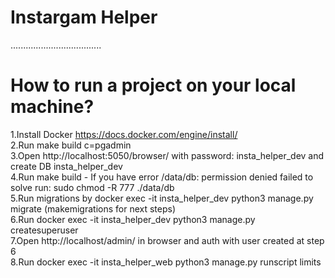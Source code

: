 # Instargam Helper
....................................
# How to run a project on your local machine?
1.Install Docker https://docs.docker.com/engine/install/    
2.Run make build c=pgadmin    
3.Open http://localhost:5050/browser/ with password: insta_helper_dev and create DB insta_helper_dev    
4.Run make build - If you have error /data/db: permission denied failed to solve run: sudo chmod -R 777 ./data/db  
5.Run migrations by docker exec -it insta_helper_dev python3 manage.py migrate (makemigrations for next steps)   
6.Run docker exec -it insta_helper_dev python3 manage.py createsuperuser    
7.Open http://localhost/admin/ in browser and auth with user created at step 6   
8.Run docker exec -it insta_helper_web python3 manage.py runscript limits    


